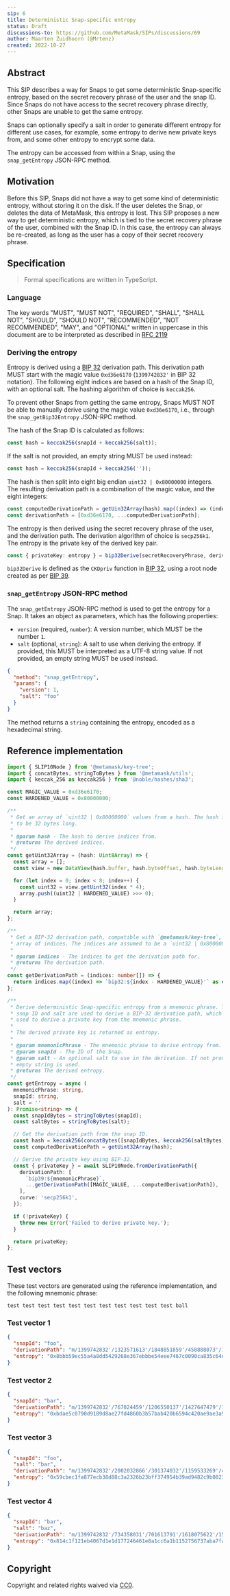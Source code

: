 ```yaml
---
sip: 6
title: Deterministic Snap-specific entropy
status: Draft
discussions-to: https://github.com/MetaMask/SIPs/discussions/69
author: Maarten Zuidhoorn (@Mrtenz)
created: 2022-10-27
---
```


## Abstract

This SIP describes a way for Snaps to get some deterministic Snap-specific entropy, based on the secret recovery phrase
of the user and the snap ID. Since Snaps do not have access to the secret recovery phrase directly, other Snaps are
unable to get the same entropy.

Snaps can optionally specify a salt in order to generate different entropy for different use cases, for example, some
entropy to derive new private keys from, and some other entropy to encrypt some data.

The entropy can be accessed from within a Snap, using the `snap_getEntropy` JSON-RPC method.

## Motivation

Before this SIP, Snaps did not have a way to get some kind of deterministic entropy, without storing it on the disk. If
the user deletes the Snap, or deletes the data of MetaMask, this entropy is lost. This SIP proposes a new way to get
deterministic entropy, which is tied to the secret recovery phrase of the user, combined with the Snap ID. In this case,
the entropy can always be re-created, as long as the user has a copy of their secret recovery phrase.

## Specification

> Formal specifications are written in TypeScript.

### Language

The key words "MUST", "MUST NOT", "REQUIRED", "SHALL", "SHALL NOT", "SHOULD", "SHOULD NOT", "RECOMMENDED",
"NOT RECOMMENDED", "MAY", and "OPTIONAL" written in uppercase in this document are to be interpreted as described in
[RFC 2119](https://www.ietf.org/rfc/rfc2119.txt)

### Deriving the entropy

Entropy is derived using a
[BIP 32](https://github.com/bitcoin/bips/blob/6545b81022212a9f1c814f6ce1673e84bc02c910/bip-0032.mediawiki) derivation
path. This derivation path MUST start with the magic value `0xd36e6170` (`1399742832'` in BIP 32 notation). The
following eight indices are based on a hash of the Snap ID, with an optional salt. The hashing algorithm of choice is
`keccak256`.

To prevent other Snaps from getting the same entropy, Snaps MUST NOT be able to manually derive using the magic value
`0xd36e6170`, i.e., through the `snap_getBip32Entropy` JSON-RPC method.

The hash of the Snap ID is calculated as follows:

```typescript
const hash = keccak256(snapId + keccak256(salt));
```

If the salt is not provided, an empty string MUST be used instead:

```typescript
const hash = keccak256(snapId + keccak256(''));
```

The hash is then split into eight big endian `uint32 | 0x80000000` integers. The resulting derivation path is a
combination of the magic value, and the eight integers:

```typescript
const computedDerivationPath = getUin32Array(hash).map((index) => (index | 0x80000000) >>> 0);
const derivationPath = [0xd36e6170, ...computedDerivationPath];
```

The entropy is then derived using the secret recovery phrase of the user, and the derivation path. The derivation
algorithm of choice is `secp256k1`. The entropy is the private key of the derived key pair.

```typescript
const { privateKey: entropy } = bip32Derive(secretRecoveryPhrase, derivationPath);
```

`bip32Derive` is defined as the `CKDpriv` function in
[BIP 32](https://github.com/bitcoin/bips/blob/6545b81022212a9f1c814f6ce1673e84bc02c910/bip-0032.mediawiki), using a root
node created as per
[BIP 39](https://github.com/bitcoin/bips/blob/6545b81022212a9f1c814f6ce1673e84bc02c910/bip-0039.mediawiki).

### `snap_getEntropy` JSON-RPC method

The `snap_getEntropy` JSON-RPC method is used to get the entropy for a Snap. It takes an object as parameters, which has
the following properties:

- `version` (required, `number`): A version number, which MUST be the number `1`.
- `salt` (optional, `string`): A salt to use when deriving the entropy. If provided, this MUST be interpreted as a UTF-8
  string value. If not provided, an empty string MUST be used instead.

```json
{
  "method": "snap_getEntropy",
  "params": {
    "version": 1,
    "salt": "foo"
  }
}
```

The method returns a `string` containing the entropy, encoded as a hexadecimal string.

## Reference implementation

```typescript
import { SLIP10Node } from '@metamask/key-tree';
import { concatBytes, stringToBytes } from '@metamask/utils';
import { keccak_256 as keccak256 } from '@noble/hashes/sha3';

const MAGIC_VALUE = 0xd36e6170;
const HARDENED_VALUE = 0x80000000;

/**
 * Get an array of `uint32 | 0x80000000` values from a hash. The hash is assumed
 * to be 32 bytes long.
 *
 * @param hash - The hash to derive indices from.
 * @returns The derived indices.
 */
const getUint32Array = (hash: Uint8Array) => {
  const array = [];
  const view = new DataView(hash.buffer, hash.byteOffset, hash.byteLength);

  for (let index = 0; index < 8; index++) {
    const uint32 = view.getUint32(index * 4);
    array.push((uint32 | HARDENED_VALUE) >>> 0);
  }

  return array;
};

/**
 * Get a BIP-32 derivation path, compatible with `@metamask/key-tree`, from an
 * array of indices. The indices are assumed to be a `uint32 | 0x80000000`.
 *
 * @param indices - The indices to get the derivation path for.
 * @returns The derivation path.
 */
const getDerivationPath = (indices: number[]) => {
  return indices.map((index) => `bip32:${index - HARDENED_VALUE}'` as const);
};

/**
 * Derive deterministic Snap-specific entropy from a mnemonic phrase. The
 * snap ID and salt are used to derive a BIP-32 derivation path, which is then
 * used to derive a private key from the mnemonic phrase.
 *
 * The derived private key is returned as entropy.
 *
 * @param mnemonicPhrase - The mnemonic phrase to derive entropy from.
 * @param snapId - The ID of the Snap.
 * @param salt - An optional salt to use in the derivation. If not provided, an
 * empty string is used.
 * @returns The derived entropy.
 */
const getEntropy = async (
  mnemonicPhrase: string,
  snapId: string,
  salt = ''
): Promise<string> => {
  const snapIdBytes = stringToBytes(snapId);
  const saltBytes = stringToBytes(salt);

  // Get the derivation path from the snap ID.
  const hash = keccak256(concatBytes([snapIdBytes, keccak256(saltBytes)]));
  const computedDerivationPath = getUint32Array(hash);

  // Derive the private key using BIP-32.
  const { privateKey } = await SLIP10Node.fromDerivationPath({
    derivationPath: [
      `bip39:${mnemonicPhrase}`,
      ...getDerivationPath([MAGIC_VALUE, ...computedDerivationPath]),
    ],
    curve: 'secp256k1',
  });

  if (!privateKey) {
    throw new Error('Failed to derive private key.');
  }

  return privateKey;
};
```

## Test vectors

These test vectors are generated using the reference implementation, and the following mnemonic phrase:

```
test test test test test test test test test test test ball
```

### Test vector 1

```json
{
  "snapId": "foo",
  "derivationPath": "m/1399742832'/1323571613'/1848851859'/458888073'/1339050117'/513522582'/1371866341'/2121938770'/1014285256'",
  "entropy": "0x8bbb59ec55a4a8dd5429268e367ebbbe54eee7467c0090ca835c64d45c33a155"
}
```

### Test vector 2

```json
{
  "snapId": "bar",
  "derivationPath": "m/1399742832'/767024459'/1206550137'/1427647479'/1048031962'/1656784813'/1860822351'/1362389435'/2133253878'",
  "entropy": "0xbdae5c0790d9189d8ae27fd4860b3b57bab420b6594c420ae9ae3a9f87c1ea14"
}
```

### Test vector 3

```json
{
  "snapId": "foo",
  "salt": "bar",
  "derivationPath": "m/1399742832'/2002032866'/301374032'/1159533269'/453247377'/187127851'/1859522268'/152471137'/187531423'",
  "entropy": "0x59cbec1fa877ecb38d88c3a2326b23bff374954b39ad9482c9b082306ac4b3ad"
}
```

### Test vector 4

```json
{
  "snapId": "bar",
  "salt": "baz",
  "derivationPath": "m/1399742832'/734358031'/701613791'/1618075622'/1535938847'/1610213550'/18831365'/356906080'/2095933563'",
  "entropy": "0x814c1f121eb4067d1e1d177246461e8a1cc6a1b1152756737aba7fa9c2161ba2"
}
```

## Copyright

Copyright and related rights waived via [CC0](../LICENSE).
